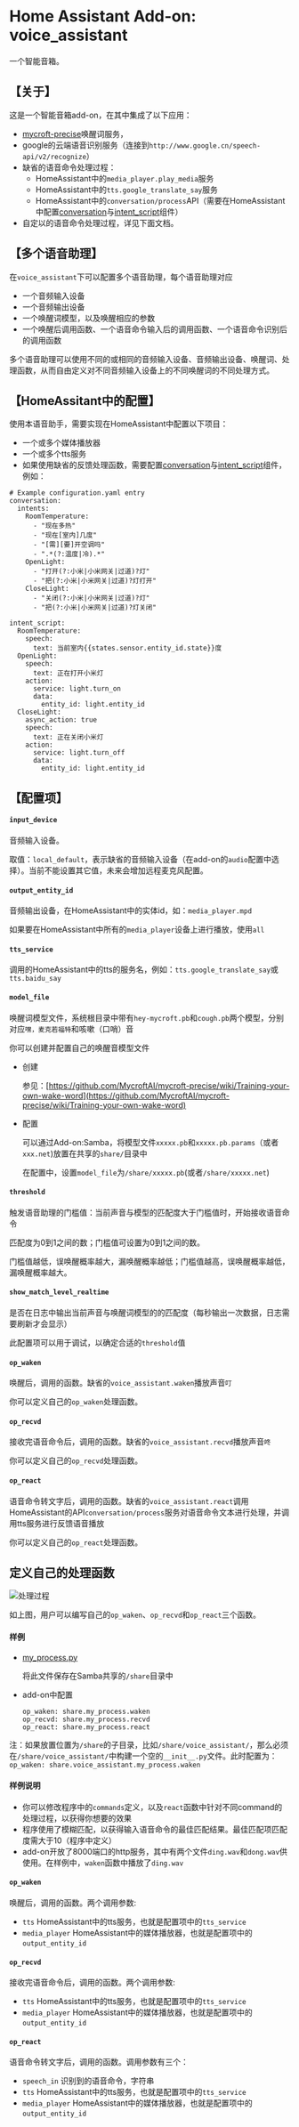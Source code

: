 # Home Assistant Add-on: voice_assistant

一个智能音箱。

## 【关于】

这是一个智能音箱add-on，在其中集成了以下应用：
- [mycroft-precise](https://github.com/MycroftAI/mycroft-precise/)唤醒词服务，
- google的云端语音识别服务（连接到`http://www.google.cn/speech-api/v2/recognize`）
- 缺省的语音命令处理过程：
    - HomeAssistant中的`media_player.play_media`服务
    - HomeAssistant中的`tts.google_translate_say`服务
    - HomeAssistant中的`conversation/process`API（需要在HomeAssistant中配置[conversation](https://www.home-assistant.io/integrations/conversation/)与[intent_script](https://www.home-assistant.io/integrations/intent_script)组件）
- 自定以的语音命令处理过程，详见下面文档。


## 【多个语音助理】

在`voice_assistant`下可以配置多个语音助理，每个语音助理对应

- 一个音频输入设备
- 一个音频输出设备
- 一个唤醒词模型，以及唤醒相应的参数
- 一个唤醒后调用函数、一个语音命令输入后的调用函数、一个语音命令识别后的调用函数

多个语音助理可以使用不同的或相同的音频输入设备、音频输出设备、唤醒词、处理函数，从而自由定义对不同音频输入设备上的不同唤醒词的不同处理方式。

## 【HomeAssitant中的配置】

使用本语音助手，需要实现在HomeAssistant中配置以下项目：

- 一个或多个媒体播放器
- 一个或多个tts服务
- 如果使用缺省的反馈处理函数，需要配置[conversation](https://www.home-assistant.io/integrations/conversation/)与[intent_script](https://www.home-assistant.io/integrations/intent_script)组件，例如：

```
# Example configuration.yaml entry
conversation:
  intents:
    RoomTemperature:
      - "现在多热"
      - "现在[室内]几度"
      - "[需][要]开空调吗"
      - ".*(?:温度|冷).*"
    OpenLight:
      - "打开(?:小米|小米网关|过道)?灯"
      - "把(?:小米|小米网关|过道)?灯打开"
    CloseLight:
      - "关闭(?:小米|小米网关|过道)?灯"
      - "把(?:小米|小米网关|过道)?灯关闭"

intent_script:
  RoomTemperature:
    speech:
      text: 当前室内{{states.sensor.entity_id.state}}度
  OpenLight:
    speech:
      text: 正在打开小米灯
    action:
      service: light.turn_on
      data: 
        entity_id: light.entity_id
  CloseLight:
    async_action: true
    speech:
      text: 正在关闭小米灯
    action:
      service: light.turn_off
      data: 
        entity_id: light.entity_id
```

## 【配置项】

#### `input_device`

音频输入设备。

取值：`local_default`，表示缺省的音频输入设备（在add-on的`audio`配置中选择）。当前不能设置其它值，未来会增加远程麦克风配置。

#### `output_entity_id`

音频输出设备，在HomeAssistant中的实体id，如：`media_player.mpd`

如果要在HomeAssistant中所有的`media_player`设备上进行播放，使用`all`

#### `tts_service`

调用的HomeAssistant中的tts的服务名，例如：`tts.google_translate_say`或`tts.baidu_say`

#### `model_file`

唤醒词模型文件，系统根目录中带有`hey-mycroft.pb`和`cough.pb`两个模型，分别对应`嘿，麦克若福特`和咳嗽（口哨）音

你可以创建并配置自己的唤醒音模型文件

- 创建

  参见：[https://github.com/MycroftAI/mycroft-precise/wiki/Training-your-own-wake-word](https://github.com/MycroftAI/mycroft-precise/wiki/Training-your-own-wake-word)

- 配置

  可以通过Add-on:Samba，将模型文件`xxxxx.pb`和`xxxxx.pb.params`（或者`xxx.net`)放置在共享的`share/`目录中

  在配置中，设置`model_file`为`/share/xxxxx.pb`(或者`/share/xxxxx.net`)

#### `threshold`

触发语音助理的门槛值：当前声音与模型的匹配度大于门槛值时，开始接收语音命令

匹配度为0到1之间的数；门槛值可设置为0到1之间的数。

门槛值越低，误唤醒概率越大，漏唤醒概率越低；门槛值越高，误唤醒概率越低，漏唤醒概率越大。

#### `show_match_level_realtime`

是否在日志中输出当前声音与唤醒词模型的的匹配度（每秒输出一次数据，日志需要刷新才会显示）

此配置项可以用于调试，以确定合适的`threshold`值

#### `op_waken`

唤醒后，调用的函数。缺省的`voice_assistant.waken`播放声音`叮`

你可以定义自己的`op_waken`处理函数。

#### `op_recvd`

接收完语音命令后，调用的函数。缺省的`voice_assistant.recvd`播放声音`咚`

你可以定义自己的`op_recvd`处理函数。

#### `op_react`

语音命令转文字后，调用的函数。缺省的`voice_assistant.react`调用HomeAssistant的API`conversation/process`服务对语音命令文本进行处理，并调用tts服务进行反馈语音播放

你可以定义自己的`op_react`处理函数。


## 定义自己的处理函数

![处理过程](https://github.com/zhujisheng/hassio-addons/raw/master/voice_assistant/process.JPG)

如上图，用户可以编写自己的`op_waken`、`op_recvd`和`op_react`三个函数。

#### 样例

- [my_process.py](https://github.com/zhujisheng/hassio-addons/blob/master/voice_assistant/my_process.py)

  将此文件保存在Samba共享的`/share`目录中

- add-on中配置

  ```
  op_waken: share.my_process.waken
  op_recvd: share.my_process.recvd
  op_react: share.my_process.react
  ```

 注：如果放置位置为`/share`的子目录，比如`/share/voice_assistant/`，那么必须在`/share/voice_assistant/`中构建一个空的`__init__.py`文件。此时配置为：`op_waken: share.voice_assistant.my_process.waken`

#### 样例说明

- 你可以修改程序中的`commands`定义，以及`react`函数中针对不同command的处理过程，以获得你想要的效果
- 程序使用了模糊匹配，以获得输入语音命令的最佳匹配结果。最佳匹配项匹配度需大于10（程序中定义）
- add-on开放了8000端口的http服务，其中有两个文件`ding.wav`和`dong.wav`供使用。在样例中，`waken`函数中播放了`ding.wav`

#### `op_waken`

唤醒后，调用的函数。两个调用参数:

- `tts` HomeAssistant中的tts服务，也就是配置项中的`tts_service`
- `media_player` HomeAssistant中的媒体播放器，也就是配置项中的`output_entity_id`

#### `op_recvd`

接收完语音命令后，调用的函数。两个调用参数:

- `tts` HomeAssistant中的tts服务，也就是配置项中的`tts_service`
- `media_player` HomeAssistant中的媒体播放器，也就是配置项中的`output_entity_id`

#### `op_react`

语音命令转文字后，调用的函数。调用参数有三个：

- `speech_in` 识别到的语音命令，字符串
- `tts` HomeAssistant中的tts服务，也就是配置项中的`tts_service`
- `media_player` HomeAssistant中的媒体播放器，也就是配置项中的`output_entity_id`
